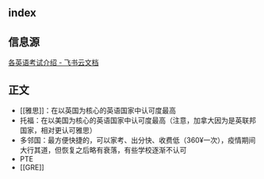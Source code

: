 ## index


## 信息源

[各英语考试介绍 - 飞书云文档](https://gd7dcarg0g.feishu.cn/docx/NwZtdh9rmo5Xf4x7DtucR74Rnbb)

## 正文

- [[雅思]]：在以英国为核心的英语国家中认可度最高
- 托福：在以美国为核心的英语国家中认可度最高（注意，加拿大因为是英联邦国家，相对更认可雅思）
- 多邻国：最方便快捷的，可以家考、出分快、收费低（360¥一次），疫情期间大行其道，但恢复之后略有衰落，有些学校逐渐不认可
- PTE
- [[GRE]]
